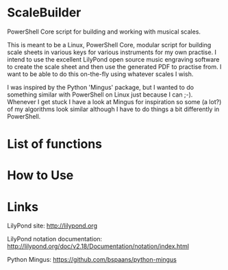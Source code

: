 # ScaleBuilder
PowerShell Core script for building and working with musical scales.

This is meant to be a Linux, PowerShell Core, modular script for building scale sheets in various keys for various instruments for my own practise. I intend to use the excellent LilyPond open source music engraving software to create the scale sheet and then use the generated PDF to practise from. I want to be able to do this on-the-fly using whatever scales I wish.

I was inspired by the Python 'Mingus' package, but I wanted to do something similar with PowerShell on Linux just because I can ;-). Whenever I get stuck I have a look at Mingus for inspiration so some (a lot?) of my algorithms look similar although I have to do things a bit differently in PowerShell.

# List of functions

# How to Use

# Links
LilyPond site: http://lilypond.org

LilyPond notation documentation: http://lilypond.org/doc/v2.18/Documentation/notation/index.html

Python Mingus: https://github.com/bspaans/python-mingus